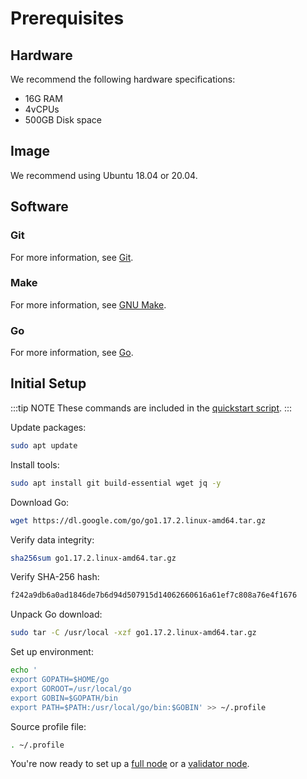 # Prerequisites

## Hardware

We recommend the following hardware specifications:

- 16G RAM
- 4vCPUs
- 500GB Disk space

## Image

We recommend using Ubuntu 18.04 or 20.04.

## Software

### Git

For more information, see [Git](https://git-scm.com).

### Make

For more information, see [GNU Make](https://www.gnu.org/software/make/).

### Go

For more information, see [Go](https://golang.org/).

## Initial Setup

:::tip NOTE
These commands are included in the [quickstart script](../get-started/running-a-validator.md#quickstart).
:::

Update packages:

```bash
sudo apt update
```

Install tools:

```bash
sudo apt install git build-essential wget jq -y
```

Download Go:

```bash
wget https://dl.google.com/go/go1.17.2.linux-amd64.tar.gz
```

Verify data integrity:

```bash
sha256sum go1.17.2.linux-amd64.tar.gz
```

Verify SHA-256 hash:

```bash
f242a9db6a0ad1846de7b6d94d507915d14062660616a61ef7c808a76e4f1676
```

Unpack Go download:

```bash
sudo tar -C /usr/local -xzf go1.17.2.linux-amd64.tar.gz
```

Set up environment:

```bash
echo '
export GOPATH=$HOME/go
export GOROOT=/usr/local/go
export GOBIN=$GOPATH/bin
export PATH=$PATH:/usr/local/go/bin:$GOBIN' >> ~/.profile
```

Source profile file:

```bash
. ~/.profile
```

You're now ready to set up a [full node](running-a-full-node.md) or a [validator node](running-a-validator.md).